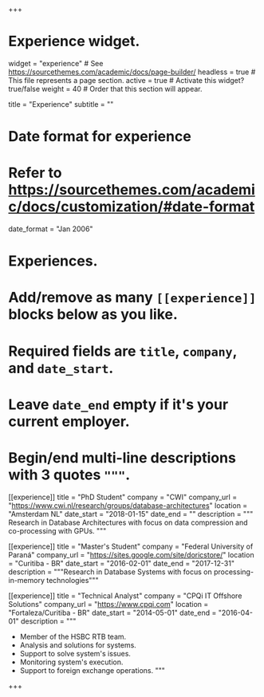 +++
# Experience widget.
widget = "experience"  # See https://sourcethemes.com/academic/docs/page-builder/
headless = true  # This file represents a page section.
active = true  # Activate this widget? true/false
weight = 40  # Order that this section will appear.

title = "Experience"
subtitle = ""

# Date format for experience
#   Refer to https://sourcethemes.com/academic/docs/customization/#date-format
date_format = "Jan 2006"

# Experiences.
#   Add/remove as many `[[experience]]` blocks below as you like.
#   Required fields are `title`, `company`, and `date_start`.
#   Leave `date_end` empty if it's your current employer.
#   Begin/end multi-line descriptions with 3 quotes `"""`.
[[experience]]
  title = "PhD Student"
  company = "CWI"
  company_url = "https://www.cwi.nl/research/groups/database-architectures"
  location = "Amsterdam NL"
  date_start = "2018-01-15"
  date_end = ""
  description = """
  Research in Database Architectures with focus on data compression and co-processing with GPUs.
  """

[[experience]]
  title = "Master's Student"
  company = "Federal University of Paraná"
  company_url = "https://sites.google.com/site/doricstore/"
  location = "Curitiba - BR"
  date_start = "2016-02-01"
  date_end = "2017-12-31"
  description = """Research in Database Systems with focus on processing-in-memory technologies"""


[[experience]]
  title = "Technical Analyst"
  company = "CPQi IT Offshore Solutions"
  company_url = "https://www.cpqi.com"
  location = "Fortaleza/Curitiba - BR"
  date_start = "2014-05-01"
  date_end = "2016-04-01"
  description = """
  * Member of the HSBC RTB team.
  * Analysis and solutions for systems.
  * Support to solve system's issues.
  * Monitoring system's execution.
  * Support to foreign exchange operations.
  """

+++
